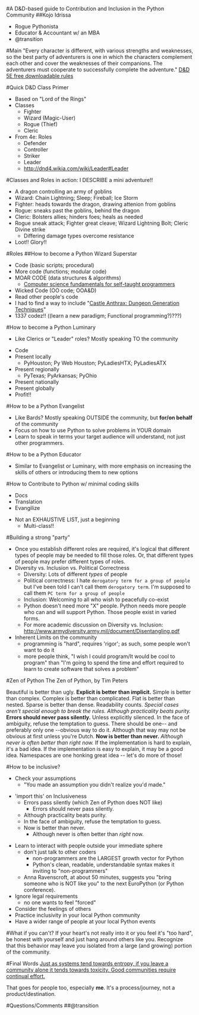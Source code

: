 #A D&D-based guide to Contribution and Inclusion in the Python Community
##Kojo Idrissa
-  Rogue Pythonista
-  Educator & Accountant w/ an MBA
-  @transition

#Main
"Every character is different, with various strengths and weaknesses, so the best party of adventurers is one in which the characters complement each other and cover the weaknesses of their companions. The adventurers must cooperate to successfully complete the adventure."
    [D&D 5E free downloadable rules](http://dnd.wizards.com/articles/features/basicrules?x=dnd/basicrules)

#Quick D&D Class Primer
-  Based on "Lord of the Rings"
-  Classes
    -  Fighter
    -  Wizard (Magic-User)
    -  Rogue (Thief)
    -  Cleric
-  From 4e: Roles
    -  Defender
    -  Controller
    -  Striker
    -  Leader
    +  http://dnd4.wikia.com/wiki/Leader#Leader

#Classes and Roles in action: I DESCRIBE a mini adventure!!
+  A dragon controlling an army of goblins
+  Wizard: Chain Lightning; Sleep; Fireball; Ice Storm
+  Fighter: heads towards the dragon, drawing attenion from goblins
+  Rogue: sneaks past the goblins, behind the dragon
+  Cleric: Bolsters allies; hinders foes; heals as needed
+  Rogue sneak attack; Fighter great cleave; Wizard Lightning Bolt; Cleric Divine strike
    *  Differing damage types overcome resistance
+  Loot!! Glory!!

#Roles
##How to become a Python Wizard Superstar
*  Code (basic scripts; procedural)
*  More code (functions; modular code)
*  MOAR CODE (data structures & algorithms)
    -  [Computer science fundamentals for self-taught programmers](http://pyvideo.org/video/2588/computer-science-fundamentals-for-self-taught-pro)
*  Wicked Code (OO code; OOA&D)
*  Read other people's code
*  I had to find a way to include "[Castle Anthrax: Dungeon Generation Techniques](http://pyvideo.org/video/2582/castle-anthrax-dungeon-generation-techniques)"
*  1337 codez!! ((learn a new paradigm; Functional programming?)???)

#How to become a Python Luminary
+  Like Clerics or "Leader" roles? Mostly speaking TO the community
-  Code
-  Present locally
    +  PyHouston; Py Web Houston; PyLadiesHTX; PyLadiesATX
-  Present regionally
    +  PyTexas; PyArkansas; PyOhio
-  Present nationally
-  Present globally
-  Profit!!

#How to be a Python Evangelist
+  Like Bards? Mostly speaking OUTSIDE the community, but **for/on behalf** of the community
+  Focus on how to use Python to solve problems in YOUR domain
+  Learn to speak in terms your target audience will understand, not just other programmers.

#How to be a Python Educator
-  Similar to Evangelist or Luminary, with more emphasis on increasing the skills of others or introducing them to new options

#How to Contribute to Python w/ minimal coding skills
-  Docs
-  Translation
-  Evangilize
*  Not an EXHAUSTIVE LIST, just a beginning
    -  Multi-class!!

#Building a strong "party"
-  Once you establish different roles are required, it's logical that different types of people may be needed to fill those roles. Or, that different types of people may prefer different types of roles.
-  Diversity vs. Inclusion vs. Political Correctness
    +  Diversity: Lots of different *types* of people
    +  Political correctness: I hate `derogatory term for a group of people` but I've been told I can't call them `derogatory term`. I'm supposed to call them `PC term for a group of people`
    +  Inclusion: Welcoming to all who wish to peacefully co-exist
    +  Python doesn't need more "X" people. Python needs more people who can and will support Python. Those people exist in varied forms.
    +  For more academic discussion on Diversity vs. Inclusion: http://www.armydiversity.army.mil/document/Disentangling.pdf
-  Inherent Limits on the community
    +  programming is "hard", requires 'rigor'; as such, some people won't want to do it
    +  more people think, "I wish I could program/It would be cool to program" than "I'm going to spend the time and effort required to learn to create software that solves a problem"

#Zen of Python
The Zen of Python, by Tim Peters

Beautiful is better than ugly.
**Explicit is better than implicit.**
Simple is better than complex.
Complex is better than complicated.
Flat is better than nested.
Sparse is better than dense.
Readability counts.
*Special cases aren't special enough to break the rules.*
*Although practicality beats purity.*
**Errors should never pass silently.**
Unless explicitly silenced.
In the face of ambiguity, refuse the temptation to guess.
There should be one-- and preferably only one --obvious way to do it.
Although that way may not be obvious at first unless you're Dutch.
**Now is better than never.**
*Although never is often better than *right* now.*
If the implementation is hard to explain, it's a bad idea.
If the implementation is easy to explain, it may be a good idea.
Namespaces are one honking great idea -- let's do more of those!

#How to be inclusive?
-  Check your assumptions
    +  "You made an assumption you didn't realize you'd made."
+  'import this' on Inclusiveness
    -  Errors pass silently (which Zen of Python does NOT like)
        +  Errors should never pass silently.
    -  Although practicality beats purity.
    -  In the face of ambiguity, refuse the temptation to guess.
    -  Now is better than never.
        +  Although never is often better than *right* now.
-  Learn to interact with people outside your immediate sphere
    +  don't just talk to other coders
        +  non-programmers are the LARGEST growth vector for Python
        +  Python's clean, readable, understandable syntax makes it inviting to "non-programmers"
    -  Anna Ravenscroft, at about 50 minutes, suggests you "bring someone who is NOT like you" to the next EuroPython (or Python conference).
-  Ignore legal requirements
    +  no one wants to feel "forced"
-  Consider the feelings of others
-  Practice inclusivity in your local Python community
-  Have a wider range of people at your local Python events

#What if you can't?
If your heart's not really into it or you feel it's "too hard", be honest with yourself and just hang around others like you. Recognize that this behavior may leave you isolated from a large (and growing) portion of the community.

#Final Words
[Just as systems tend towards entropy, if you leave a community alone it tends towards toxicity. Good communities require continual effort.](https://twitter.com/jacobian/status/514104755660914688)

That goes for people too, especially **me**. It's a process/journey, not a product/destination.

#Questions/Comments
##@transition